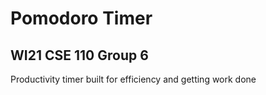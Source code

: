 # Pomodoro Timer
## WI21 CSE 110 Group 6
Productivity timer built for efficiency and getting work done
